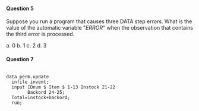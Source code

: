 
#### Question 5

Suppose you run a program that causes three DATA step errors. What is the value
of the automatic variable "_ERROR_" when the observation that contains the 
third error is processed.

a. 0
b. 1
c. 2
d. 3

#### Question 7
<pre><code>
data perm.update
  infile invent;
  input IDnum $ Item $ 1-13 Instock 21-22
        Backord 24-25;
  Total=instock+backord;
  run;
</code></pre>
